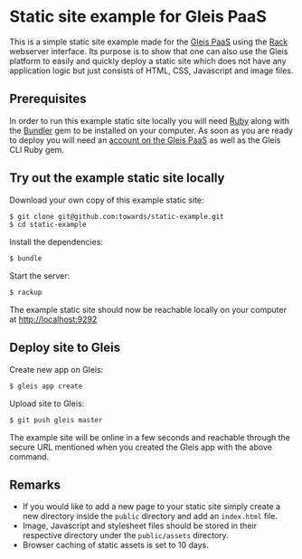 # Static site example for Gleis PaaS

This is a simple static site example made for the [Gleis PaaS](https://gleis.cloud) using the [Rack](http://rack.github.io) webserver interface. Its purpose is to show that one can also use the Gleis platform to easily and quickly deploy a static site which does not have any application logic but just consists of HTML, CSS, Javascript and image files.

## Prerequisites

In order to run this example static site locally you will need [Ruby](https://www.ruby-lang.org) along with the [Bundler](https://rubygems.org/gems/bundler) gem to be installed on your computer. As soon as you are ready to deploy you will need an [account on the Gleis PaaS](https://gleis.cloud/beta) as well as the Gleis CLI Ruby gem.

## Try out the example static site locally

Download your own copy of this example static site:
```sh
$ git clone git@github.com:towards/static-example.git
$ cd static-example
```

Install the dependencies:
```sh
$ bundle
```

Start the server:
```sh
$ rackup
```
The example static site should now be reachable locally on your computer at [http://localhost:9292](http://localhost:9292)

## Deploy site to Gleis

Create new app on Gleis:
```sh
$ gleis app create
```

Upload site to Gleis:
```sh
$ git push gleis master
```

The example site will be online in a few seconds and reachable through the secure URL mentioned when you created the Gleis app with the above command.

## Remarks

- If you would like to add a new page to your static site simply create a new directory inside the `public` directory and add an `index.html` file.
- Image, Javascript and stylesheet files should be stored in their respective directory under the `public/assets` directory.
- Browser caching of static assets is set to 10 days.

